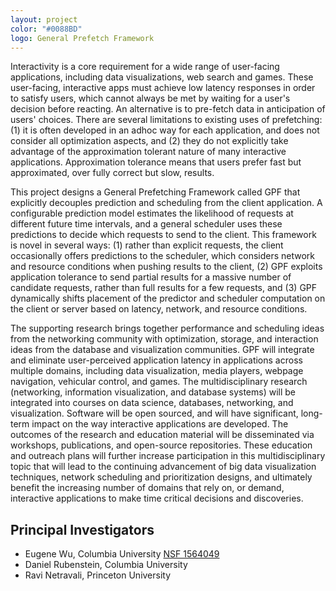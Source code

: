 ```yaml
---
layout: project
color: "#0088BD"
logo: General Prefetch Framework
---
```


<div class="callout">
</div>


Interactivity is a core requirement for a wide range of user-facing applications, including data visualizations, web search and games. These user-facing, interactive apps must achieve low latency responses in order to satisfy users, which cannot always be met by waiting for a user's decision before reacting. An alternative is to pre-fetch data in anticipation of users' choices. There are several limitations to existing uses of prefetching: (1) it is often developed in an adhoc way for each application, and does not consider all optimization aspects, and (2) they do not explicitly take advantage of the approximation tolerant nature of many interactive applications. Approximation tolerance means that users prefer fast but approximated, over fully correct but slow, results.

This project designs a General Prefetching Framework called GPF that explicitly decouples prediction and scheduling from the client application. A configurable prediction model estimates the likelihood of requests at different future time intervals, and a general scheduler uses these predictions to decide which requests to send to the client. This framework is novel in several ways: (1) rather than explicit requests, the client occasionally offers predictions to the scheduler, which considers network and resource conditions when pushing results to the client, (2) GPF exploits application tolerance to send partial results for a massive number of candidate requests, rather than full results for a few requests, and (3) GPF dynamically shifts placement of the predictor and scheduler computation on the client or server based on latency, network, and resource conditions.

The supporting research brings together performance and scheduling ideas from the networking community with optimization, storage, and interaction ideas from the database and visualization communities. GPF will integrate and eliminate user-perceived application latency in applications across multiple domains, including data visualization, media players, webpage navigation, vehicular control, and games. The multidisciplinary research (networking, information visualization, and database systems) will be integrated into courses on data science, databases, networking, and visualization. Software will be open sourced, and will have significant, long-term impact on the way interactive applications are developed. The outcomes of the research and education material will be disseminated via workshops, publications, and open-source repositories. These education and outreach plans will further increase participation in this multidisciplinary topic that will lead to the continuing advancement of big data visualization techniques, network scheduling and prioritization designs, and ultimately benefit the increasing number of domains that rely on, or demand, interactive applications to make time critical decisions and discoveries.


## Principal Investigators

* Eugene Wu, Columbia University [NSF 1564049](https://www.nsf.gov/awardsearch/showAward?AWD_ID=1564049&HistoricalAwards=false)
* Daniel Rubenstein, Columbia University 
* Ravi Netravali, Princeton University

<!--## Open Source Software-->

